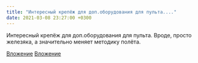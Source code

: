 ```yaml
---
title: "Интересный крепёж для доп.оборудования для пульта...."
date: 2021-03-08 23:27:00 +0300
---
```


Интересный крепёж для доп.оборудования для пульта. Вроде, просто железяка, а значительно меняет методику полёта.


[Вложение](/assets/vk_photos/2/jF7OjaaKEwI.jpg)
[Вложение](/assets/vk_photos/2/D8eDoCfkyPk.jpg)
